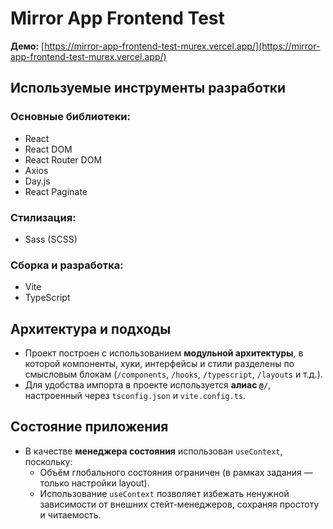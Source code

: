 # Mirror App Frontend Test

**Демо:** [https://mirror-app-frontend-test-murex.vercel.app/](https://mirror-app-frontend-test-murex.vercel.app/)

## Используемые инструменты разработки

### Основные библиотеки:

- React
- React DOM
- React Router DOM
- Axios
- Day.js
- React Paginate

### Стилизация:

- Sass (SCSS)

### Сборка и разработка:

- Vite
- TypeScript

## Архитектура и подходы

- Проект построен с использованием **модульной архитектуры**, в которой компоненты, хуки, интерфейсы и стили разделены по смысловым блокам (`/components`, `/hooks`, `/typescript`, `/layouts` и т.д.).
- Для удобства импорта в проекте используется **алиас `@/`**, настроенный через `tsconfig.json` и `vite.config.ts`.

## Состояние приложения

- В качестве **менеджера состояния** использован `useContext`, поскольку:
  - Объём глобального состояния ограничен (в рамках задания — только настройки layout).
  - Использование `useContext` позволяет избежать ненужной зависимости от внешних стейт-менеджеров, сохраняя простоту и читаемость.
